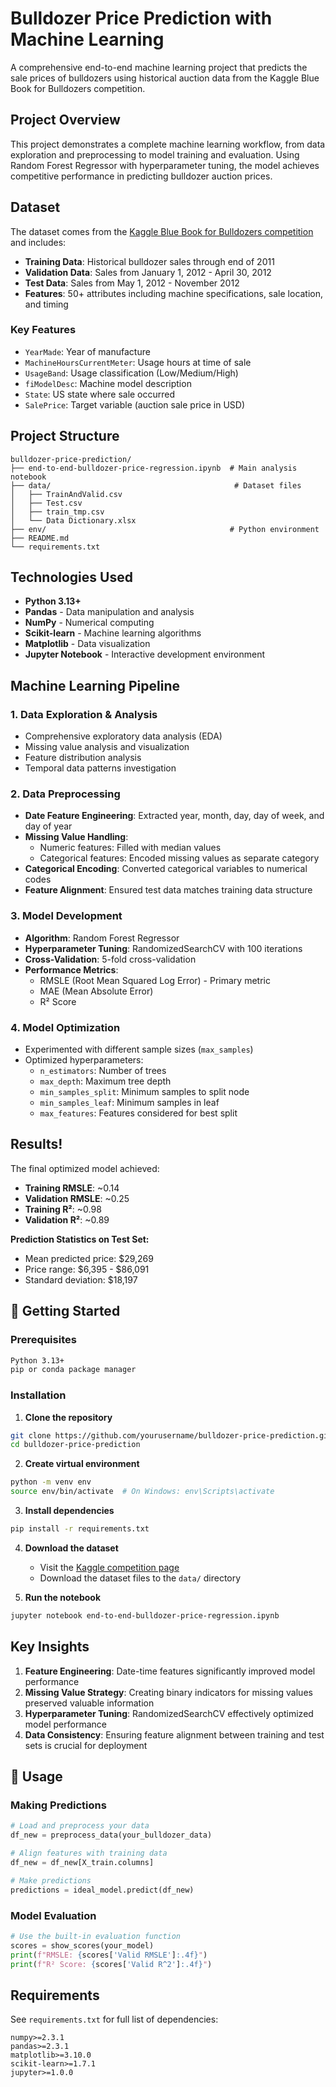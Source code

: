 # Bulldozer Price Prediction with Machine Learning

A comprehensive end-to-end machine learning project that predicts the sale prices of bulldozers using historical auction data from the Kaggle Blue Book for Bulldozers competition.

## Project Overview

This project demonstrates a complete machine learning workflow, from data exploration and preprocessing to model training and evaluation. Using Random Forest Regressor with hyperparameter tuning, the model achieves competitive performance in predicting bulldozer auction prices.

## Dataset

The dataset comes from the [Kaggle Blue Book for Bulldozers competition](https://www.kaggle.com/competitions/bluebook-for-bulldozers/data) and includes:

- **Training Data**: Historical bulldozer sales through end of 2011
- **Validation Data**: Sales from January 1, 2012 - April 30, 2012
- **Test Data**: Sales from May 1, 2012 - November 2012
- **Features**: 50+ attributes including machine specifications, sale location, and timing

### Key Features
- `YearMade`: Year of manufacture
- `MachineHoursCurrentMeter`: Usage hours at time of sale
- `UsageBand`: Usage classification (Low/Medium/High)
- `fiModelDesc`: Machine model description
- `State`: US state where sale occurred
- `SalePrice`: Target variable (auction sale price in USD)

## Project Structure

```
bulldozer-price-prediction/
├── end-to-end-bulldozer-price-regression.ipynb  # Main analysis notebook
├── data/                                         # Dataset files
│   ├── TrainAndValid.csv
│   ├── Test.csv
│   ├── train_tmp.csv
│   └── Data Dictionary.xlsx
├── env/                                         # Python environment
├── README.md
└── requirements.txt
```

## Technologies Used

- **Python 3.13+**
- **Pandas** - Data manipulation and analysis
- **NumPy** - Numerical computing
- **Scikit-learn** - Machine learning algorithms
- **Matplotlib** - Data visualization
- **Jupyter Notebook** - Interactive development environment

## Machine Learning Pipeline

### 1. Data Exploration & Analysis
- Comprehensive exploratory data analysis (EDA)
- Missing value analysis and visualization
- Feature distribution analysis
- Temporal data patterns investigation

### 2. Data Preprocessing
- **Date Feature Engineering**: Extracted year, month, day, day of week, and day of year
- **Missing Value Handling**: 
  - Numeric features: Filled with median values
  - Categorical features: Encoded missing values as separate category
- **Categorical Encoding**: Converted categorical variables to numerical codes
- **Feature Alignment**: Ensured test data matches training data structure

### 3. Model Development
- **Algorithm**: Random Forest Regressor
- **Hyperparameter Tuning**: RandomizedSearchCV with 100 iterations
- **Cross-Validation**: 5-fold cross-validation
- **Performance Metrics**: 
  - RMSLE (Root Mean Squared Log Error) - Primary metric
  - MAE (Mean Absolute Error)
  - R² Score

### 4. Model Optimization
- Experimented with different sample sizes (`max_samples`)
- Optimized hyperparameters:
  - `n_estimators`: Number of trees
  - `max_depth`: Maximum tree depth
  - `min_samples_split`: Minimum samples to split node
  - `min_samples_leaf`: Minimum samples in leaf
  - `max_features`: Features considered for best split

## Results!

The final optimized model achieved:
- **Training RMSLE**: ~0.14
- **Validation RMSLE**: ~0.25
- **Training R²**: ~0.98
- **Validation R²**: ~0.89

**Prediction Statistics on Test Set:**
- Mean predicted price: $29,269
- Price range: $6,395 - $86,091
- Standard deviation: $18,197

## 🚀 Getting Started

### Prerequisites
```bash
Python 3.13+
pip or conda package manager
```

### Installation

1. **Clone the repository**
```bash
git clone https://github.com/yourusername/bulldozer-price-prediction.git
cd bulldozer-price-prediction
```

2. **Create virtual environment**
```bash
python -m venv env
source env/bin/activate  # On Windows: env\Scripts\activate
```

3. **Install dependencies**
```bash
pip install -r requirements.txt
```

4. **Download the dataset**
   - Visit the [Kaggle competition page](https://www.kaggle.com/competitions/bluebook-for-bulldozers/data)
   - Download the dataset files to the `data/` directory

5. **Run the notebook**
```bash
jupyter notebook end-to-end-bulldozer-price-regression.ipynb
```

## Key Insights

1. **Feature Engineering**: Date-time features significantly improved model performance
2. **Missing Value Strategy**: Creating binary indicators for missing values preserved valuable information
3. **Hyperparameter Tuning**: RandomizedSearchCV effectively optimized model performance
4. **Data Consistency**: Ensuring feature alignment between training and test sets is crucial for deployment

## 🔧 Usage

### Making Predictions

```python
# Load and preprocess your data
df_new = preprocess_data(your_bulldozer_data)

# Align features with training data
df_new = df_new[X_train.columns]

# Make predictions
predictions = ideal_model.predict(df_new)
```

### Model Evaluation

```python
# Use the built-in evaluation function
scores = show_scores(your_model)
print(f"RMSLE: {scores['Valid RMSLE']:.4f}")
print(f"R² Score: {scores['Valid R^2']:.4f}")
```

## Requirements

See `requirements.txt` for full list of dependencies:

```
numpy>=2.3.1
pandas>=2.3.1
matplotlib>=3.10.0
scikit-learn>=1.7.1
jupyter>=1.0.0
```
